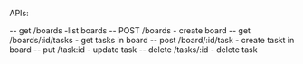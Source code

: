 APIs:

-- get /boards -list boards
-- POST /boards - create board
-- get /boards/:id/tasks - get tasks in board
-- post /board/:id/task - create taskt in board 
-- put /task:id - update task
-- delete /tasks/:id - delete task
